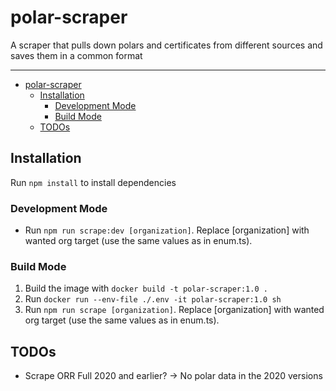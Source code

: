 # polar-scraper

A scraper that pulls down polars and certificates from different sources and saves them in a common format

---

- [polar-scraper](#polar-scraper)
  - [Installation](#installation)
    - [Development Mode](#development-mode)
    - [Build Mode](#development-mode)
  - [TODOs](#todos)

## Installation

Run `npm install` to install dependencies

### Development Mode

- Run `npm run scrape:dev [organization]`. Replace [organization] with wanted org target (use the same values as in enum.ts).

### Build Mode

1. Build the image with `docker build -t polar-scraper:1.0 .`
2. Run `docker run --env-file ./.env -it polar-scraper:1.0 sh`
3. Run `npm run scrape [organization]`. Replace [organization] with wanted org target (use the same values as in enum.ts).

## TODOs

- Scrape ORR Full 2020 and earlier? -> No polar data in the 2020 versions
